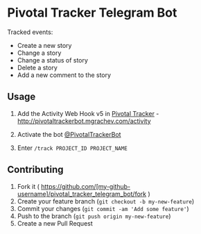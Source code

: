 # Pivotal Tracker Telegram Bot

Tracked events:

* Create a new story
* Change a story
* Change a status of story
* Delete a story
* Add a new comment to the story

## Usage

1. Add the Activity Web Hook v5 in [Pivotal Tracker](http://pivotaltracker.com) - http://pivotaltrackerbot.mgrachev.com/activity

2. Activate the bot [@PivotalTrackerBot](http://telegram.me/PivotalTrackerBot) 

3. Enter `/track PROJECT_ID PROJECT_NAME`

## Contributing

1. Fork it ( https://github.com/[my-github-username]/pivotal_tracker_telegram_bot/fork )
2. Create your feature branch (`git checkout -b my-new-feature`)
3. Commit your changes (`git commit -am 'Add some feature'`)
4. Push to the branch (`git push origin my-new-feature`)
5. Create a new Pull Request